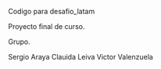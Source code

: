 Codigo para desafio_latam   

Proyecto final de curso.

Grupo.

Sergio Araya
Clauida Leiva
Victor Valenzuela